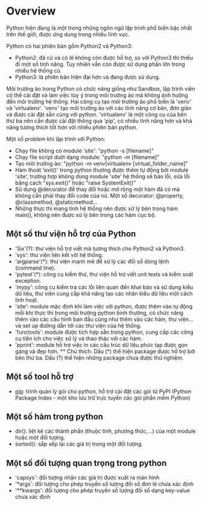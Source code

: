 # Overview

Python hiện đang là một trong những ngôn ngữ lập trình phổ biến bậc nhất trên thế giới, được ứng dụng trong nhiều lĩnh vực.

Python có hai phiên bản gồm Python2 và Python3:

- Python2: đã cũ và có lẽ không còn được hỗ trợ, so với Python3 thì thiếu đi một số tính năng. Tuy nhiên vẫn còn được sử dụng phần lớn trong nhiều hệ thống cũ.
- Python3: là phiên bản hiện đại hơn và đang được sử dụng.

Môi trường ảo trong Python có chức năng giống như Sandbox, lập trình viên có thể cài đặt và làm việc tùy ý trong môi trường ảo mà không ảnh hưởng đến môi trường hệ thống. Hai công cụ tạo môi trường ảo phổ biến là 'venv' và 'virtualenv'. 'venv' tạo môi trường ảo với các tính năng cơ bản, đơn giản và được cài đặt sẵn cùng với python. 'virtualenv' là một công cụ của bên thứ ba nên cần được cài đặt thông qua 'pip', có nhiều tính năng hơn và khả năng tương thích tốt hơn với nhiều phiên bản python.

Một số problem khi lập trình với Python:

- Chạy file không có module 'site': "python -s [filename]"
- Chạy file script dưới dạng module: "python -m [filename]"
- Tạo môi trường ảo: "python -m venv|virtualenv [virtual_folder_name]"
- Hàm thoát 'exit()' trong python thường được thêm tự động bởi module 'site', trường hợp không dùng module 'site' hệ thống sẽ báo lỗi, sửa lỗi bằng cách "sys.exit()" hoặc "raise SystemExit()"
- Sử dụng @decorator để thay đổi hoặc mở rộng một hàm đã có mà không cần phải thay đổi code của nó. Một số decorator: @property, @classmethod, @staticmethod...
- Những thực thi mang tính hệ thống nên được xử lý bên trong hàm main(), không nên được xử lý bên trong các hàm cục bộ.

## Một số thư viện hỗ trợ của Python

- 'Six'(?): thư viện hỗ trợ viết mã tương thích cho Python2 và Python3.
- 'sys': thư viện liên kết với hệ thống.
- 'argparse'(*): thư viện mạnh mẽ để xử lý các đối số dòng lệnh (command line).
- 'pytest'(*): công cụ kiểm thử, thư viện hỗ trợ viết unit tests và kiểm soát exception.
- 'mypy': công cụ kiểm tra các lỗi liên quan đến khai báo và sử dụng kiểu dữ liệu, thư viện cung cấp khả năng tạo các nhãn kiểu dữ liệu một cách linh hoạt.
- 'site': module mặc định khi làm việc với python, được thêm vào tự động mỗi khi thực thi trong môi trường python bình thường, có chức năng thêm vào các cấu hình ban đầu cũng như thêm vào các hàm, thư viện... và set up đường dẫn tới các thư viện của hệ thống.
- 'functools': module được tích hợp sẵn trong python, cung cấp các công cụ tiện ích cho việc xử lý và thao thác với các hàm.
- 'pprint': module hỗ trợ việc in các cấu trúc dữ liệu phức tạp được gọn gàng và đẹp hơn.
** Chú thích: Dấu (*) thể hiện package được hỗ trợ bởi bên thứ ba. Dấu (?) thể hiện những package chưa được thử nghiệm.

## Một số tool hỗ trợ

- [pip](..\frameworks\pip.md): trình quản lý gói cho python, hỗ trợ cài đặt các gói từ PyPI (Python Package Index - một kho lưu trữ trực tuyến các gói phần mềm Python)

## Một số hàm trong python

- dir(): liệt kê các thành phần (thuộc tính, phương thức,...) của một module hoặc một đối tượng.
- sorted(): sắp xếp lại các giá trị trong một đối tượng.

## Một số đối tượng quan trọng trong python

- 'capsys': đối tượng nhận các giá trị được xuất ra màn hình
- '*args': đối tượng cho phép truyền số lượng đối số đơn lẻ chưa xác định
- '**kwargs': đối tượng cho phép truyền số lượng đối số dạng key-value chưa xác định
